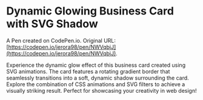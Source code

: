 # Dynamic Glowing Business Card with SVG Shadow

A Pen created on CodePen.io. Original URL: [https://codepen.io/jerora98/pen/NWVqbjJ](https://codepen.io/jerora98/pen/NWVqbjJ).

Experience the dynamic glow effect of this business card created using SVG animations. The card features a rotating gradient border that seamlessly transitions into a soft, dynamic shadow surrounding the card. Explore the combination of CSS animations and SVG filters to achieve a visually striking result. Perfect for showcasing your creativity in web design!